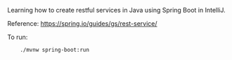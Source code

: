 Learning how to create restful services in Java using Spring Boot in IntelliJ.

Reference: https://spring.io/guides/gs/rest-service/

To run:
```
    ./mvnw spring-boot:run
```